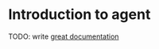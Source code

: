 # Introduction to agent

TODO: write [great documentation](http://jacobian.org/writing/what-to-write/)
